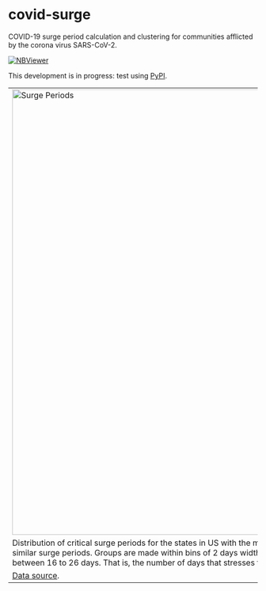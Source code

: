 # covid-surge
COVID-19 surge period calculation and clustering for communities afflicted by the corona virus SARS-CoV-2.

[![NBViewer](https://github.com/jupyter/design/blob/master/logos/Badges/nbviewer_badge.svg)](https://nbviewer.jupyter.org/github/dpploy/covid-surge/tree/master/notebooks/)

This development is in progress: test using [PyPI](https://pypi.org/project/covid-surge/).

|   |
|:---|
|<img  width="900" src="https://raw.githubusercontent.com/dpploy/covid-surge/master/readme/covid_group_surge_periods.png" title="Surge Periods"> |
| Distribution of critical surge periods for the states in US with the most evolved epidemic. There are 6 groups in US with similar surge periods. Groups are made within bins of 2 days width. The range of the critical period for US states is between 16 to 26 days. That is, the number of days that stresses the health system the most. |
| [Data source](https://github.com/CSSEGISandData/COVID-19/tree/master/csse_covid_19_data). |
